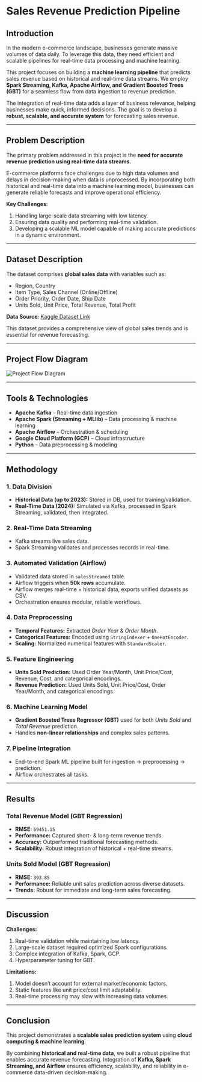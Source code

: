 
# Sales Revenue Prediction Pipeline

## Introduction

In the modern e-commerce landscape, businesses generate massive volumes of data daily. To leverage this data, they need efficient and scalable pipelines for real-time data processing and machine learning.

This project focuses on building a **machine learning pipeline** that predicts sales revenue based on historical and real-time data streams. We employ **Spark Streaming, Kafka, Apache Airflow, and Gradient Boosted Trees (GBT)** for a seamless flow from data ingestion to revenue prediction.

The integration of real-time data adds a layer of business relevance, helping businesses make quick, informed decisions. The goal is to develop a **robust, scalable, and accurate system** for forecasting sales revenue.

---

##  Problem Description

The primary problem addressed in this project is the **need for accurate revenue prediction using real-time data streams**.

E-commerce platforms face challenges due to high data volumes and delays in decision-making when data is unprocessed. By incorporating both historical and real-time data into a machine learning model, businesses can generate reliable forecasts and improve operational efficiency.

**Key Challenges**:

1. Handling large-scale data streaming with low latency.
2. Ensuring data quality and performing real-time validation.
3. Developing a scalable ML model capable of making accurate predictions in a dynamic environment.

---

##  Dataset Description

The dataset comprises **global sales data** with variables such as:

* Region, Country
* Item Type, Sales Channel (Online/Offline)
* Order Priority, Order Date, Ship Date
* Units Sold, Unit Price, Total Revenue, Total Profit

**Data Source**: [Kaggle Dataset Link](#)

This dataset provides a comprehensive view of global sales trends and is essential for revenue forecasting.

---

##  Project Flow Diagram


![Project Flow Diagram](images/flow_diagram.png)


---

##  Tools & Technologies

* **Apache Kafka** – Real-time data ingestion
* **Apache Spark (Streaming + MLlib)** – Data processing & machine learning
* **Apache Airflow** – Orchestration & scheduling
* **Google Cloud Platform (GCP)** – Cloud infrastructure
* **Python** – Data preprocessing & modeling

---

##  Methodology

### 1. Data Division

* **Historical Data (up to 2023):** Stored in DB, used for training/validation.
* **Real-Time Data (2024):** Simulated via Kafka, processed in Spark Streaming, validated, then integrated.

### 2. Real-Time Data Streaming

* Kafka streams live sales data.
* Spark Streaming validates and processes records in real-time.

### 3. Automated Validation (Airflow)

* Validated data stored in `salesStreamed` table.
* Airflow triggers when **50k rows** accumulate.
* Airflow merges real-time + historical data, exports unified datasets as CSV.
* Orchestration ensures modular, reliable workflows.

### 4. Data Preprocessing

* **Temporal Features:** Extracted *Order Year* & *Order Month*.
* **Categorical Features:** Encoded using `StringIndexer` + `OneHotEncoder`.
* **Scaling:** Normalized numerical features with `StandardScaler`.

### 5. Feature Engineering

* **Units Sold Prediction:** Used Order Year/Month, Unit Price/Cost, Revenue, Cost, and categorical encodings.
* **Revenue Prediction:** Used Units Sold, Unit Price/Cost, Order Year/Month, and categorical encodings.

### 6. Machine Learning Model

* **Gradient Boosted Trees Regressor (GBT)** used for both *Units Sold* and *Total Revenue* prediction.
* Handles **non-linear relationships** and complex sales patterns.

### 7. Pipeline Integration

* End-to-end Spark ML pipeline built for ingestion → preprocessing → prediction.
* Airflow orchestrates all tasks.

---

##  Results

###  Total Revenue Model (GBT Regression)

* **RMSE:** `69451.15`
* **Performance:** Captured short- & long-term revenue trends.
* **Accuracy:** Outperformed traditional forecasting methods.
* **Scalability:** Robust integration of historical + real-time streams.

###  Units Sold Model (GBT Regression)

* **RMSE:** `393.85`
* **Performance:** Reliable unit sales prediction across diverse datasets.
* **Trends:** Robust for immediate and long-term sales forecasting.

---

##  Discussion

**Challenges:**

1. Real-time validation while maintaining low latency.
2. Large-scale dataset required optimized Spark configurations.
3. Complex integration of Kafka, Spark, GCP.
4. Hyperparameter tuning for GBT.

**Limitations:**

1. Model doesn’t account for external market/economic factors.
2. Static features like unit price/cost limit adaptability.
3. Real-time processing may slow with increasing data volumes.

---

##  Conclusion

This project demonstrates a **scalable sales prediction system** using **cloud computing & machine learning**.

By combining **historical and real-time data**, we built a robust pipeline that enables accurate revenue forecasting. Integration of **Kafka, Spark Streaming, and Airflow** ensures efficiency, scalability, and reliability in e-commerce data-driven decision-making.

